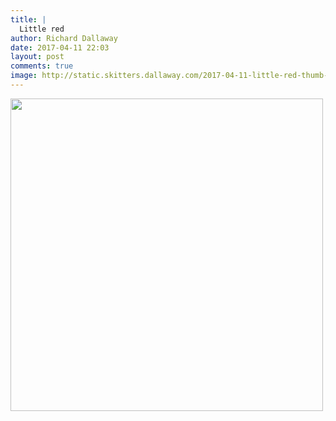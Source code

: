 ```yaml
---
title: |
  Little red
author: Richard Dallaway
date: 2017-04-11 22:03
layout: post
comments: true
image: http://static.skitters.dallaway.com/2017-04-11-little-red-thumb-FullSizeRender.jpg
---
```


<div>
        <a href="http://static.skitters.dallaway.com/2017-04-11-little-red-fullsize-FullSizeRender.jpg">
          <img src="http://static.skitters.dallaway.com/2017-04-11-little-red-thumb-FullSizeRender.jpg" width="500" height="500"/>
        </a>
      </div>


  
      